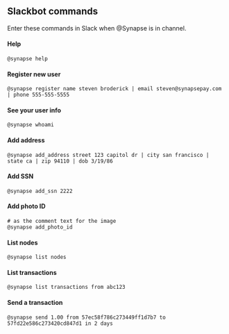 ## Slackbot commands
Enter these commands in Slack when @Synapse is in channel.

#### Help
```
@synapse help
```

#### Register new user
```
@synapse register name steven broderick | email steven@synapsepay.com | phone 555-555-5555
```

#### See your user info
```
@synapse whoami
```

#### Add address
```
@synapse add_address street 123 capitol dr | city san francisco | state ca | zip 94110 | dob 3/19/86
```

#### Add SSN
```
@synapse add_ssn 2222
```

#### Add photo ID
```
# as the comment text for the image
@synapse add_photo_id
```

#### List nodes
```
@synapse list nodes
```

#### List transactions
```
@synapse list transactions from abc123
```

#### Send a transaction
```
@synapse send 1.00 from 57ec58f786c273449ff1d7b7 to 57fd22e586c273420cd847d1 in 2 days
```

